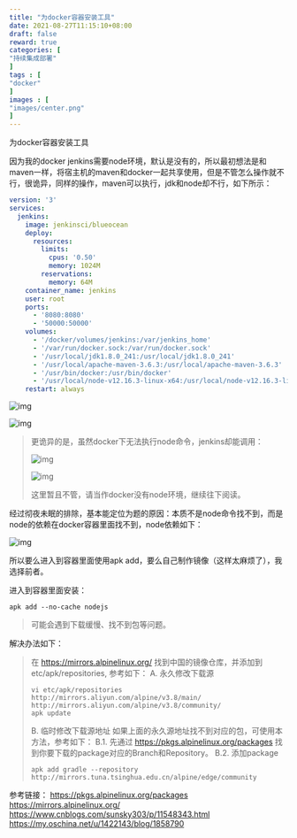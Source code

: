 ```yaml
---
title: "为docker容器安装工具"
date: 2021-08-27T11:15:10+08:00
draft: false
reward: true
categories: [
"持续集成部署"
]
tags : [
"docker"
]
images : [
"images/center.png"
]
---
```


为docker容器安装工具

因为我的docker jenkins需要node环境，默认是没有的，所以最初想法是和maven一样，将宿主机的maven和docker一起共享使用，但是不管怎么操作就不行，很诡异，同样的操作，maven可以执行，jdk和node却不行，如下所示：

```yaml
version: '3'
services:
  jenkins:
    image: jenkinsci/blueocean
    deploy:
      resources:
        limits:
          cpus: '0.50'
          memory: 1024M
        reservations:
          memory: 64M
    container_name: jenkins
    user: root
    ports:
      - '8080:8080'
      - '50000:50000'
    volumes:
      - '/docker/volumes/jenkins:/var/jenkins_home'
      - '/var/run/docker.sock:/var/run/docker.sock'
      - '/usr/local/jdk1.8.0_241:/usr/local/jdk1.8.0_241'
      - '/usr/local/apache-maven-3.6.3:/usr/local/apache-maven-3.6.3'
      - '/usr/bin/docker:/usr/bin/docker'
      - '/usr/local/node-v12.16.3-linux-x64:/usr/local/node-v12.16.3-linux-x64'
    restart: always
```

![img](https://picgo.6and.ltd/img/img_5eb4d21387fdc-20210621143038464.png)

![img](https://picgo.6and.ltd/img/img_5eb4d1e12de8e-20210621143042626.png)

> 更诡异的是，虽然docker下无法执行node命令，jenkins却能调用：
>
> ![img](https://picgo.6and.ltd/img/img_5eb4d29cd4624-20210621143052299.png)
>
> ![img](https://picgo.6and.ltd/img/img_5eb4d31ee9ef8-20210621143432171.png)
>
> 这里暂且不管，请当作docker没有node环境，继续往下阅读。

经过彻夜未眠的排除，基本能定位为题的原因：本质不是node命令找不到，而是node的依赖在docker容器里面找不到，node依赖如下：

![img](https://picgo.6and.ltd/img/img_5eb4c4003270b-20210621143427506.png)

所以要么进入到容器里面使用apk add，要么自己制作镜像（这样太麻烦了），我选择前者。

进入到容器里面安装：

```shell
apk add --no-cache nodejs
```

> 可能会遇到下载缓慢、找不到包等问题。

解决办法如下：

> 在 https://mirrors.alpinelinux.org/ 找到中国的镜像仓库，并添加到 etc/apk/repositories, 参考如下：
> A. 永久修改下载源
>
> ```shell
> vi etc/apk/repositories
> http://mirrors.aliyun.com/alpine/v3.8/main/
> http://mirrors.aliyun.com/alpine/v3.8/community/
> apk update
> ```
>
> B. 临时修改下载源地址
> 如果上面的永久源地址找不到对应的包，可使用本方法，参考如下：
> B.1. 先通过 https://pkgs.alpinelinux.org/packages 找到你要下载的package对应的Branch和Repository。
> B.2. 添加package
>
> ```shell
> apk add gradle --repository http://mirrors.tuna.tsinghua.edu.cn/alpine/edge/community
> ```

参考链接：
https://pkgs.alpinelinux.org/packages
https://mirrors.alpinelinux.org/
https://www.cnblogs.com/sunsky303/p/11548343.html
https://my.oschina.net/u/1422143/blog/1858790